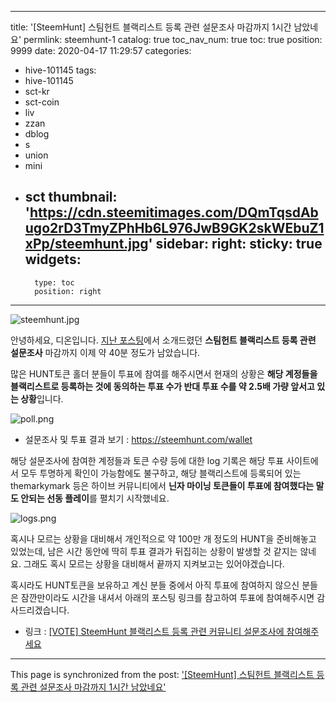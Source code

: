 
---
title: '[SteemHunt] 스팀헌트 블랙리스트 등록 관련 설문조사 마감까지 1시간 남았네요'
permlink: steemhunt-1
catalog: true
toc_nav_num: true
toc: true
position: 9999
date: 2020-04-17 11:29:57
categories:
- hive-101145
tags:
- hive-101145
- sct-kr
- sct-coin
- liv
- zzan
- dblog
- s
- union
- mini
- sct
thumbnail: 'https://cdn.steemitimages.com/DQmTqsdAbugo2rD3TmyZPhHb6L976JwB9GK2skWEbuZ1xPp/steemhunt.jpg'
sidebar:
    right:
        sticky: true
widgets:
    -
        type: toc
        position: right
---


![steemhunt.jpg](https://cdn.steemitimages.com/DQmTqsdAbugo2rD3TmyZPhHb6L976JwB9GK2skWEbuZ1xPp/steemhunt.jpg)

안녕하세요, 디온입니다. [지난 포스팅](https://steemit.com/hive-101145/@donekim/vote-steemhunt)에서 소개드렸던 **스팀헌트 블랙리스트 등록 관련 설문조사** 마감까지 이제 약 40분 정도가 남았습니다. 

많은 HUNT토큰 홀더 분들이 투표에 참여를 해주시면서 현재의 상황은 **해당 계정들을 블랙리스트로 등록하는 것에 동의하는 투표 수가 반대 투표 수를 약 2.5배 가량 앞서고 있는 상황**입니다.

![poll.png](https://cdn.steemitimages.com/DQmUmXRS7zFtPGU5JE3AdTGr3fzW4iMR82Y28tNiuJLXSbw/poll.png)

- 설문조사 및 투표 결과 보기 : https://steemhunt.com/wallet

해당 설문조사에 참여한 계정들과 토큰 수량 등에 대한 log 기록은 해당 투표 사이트에서 모두 투명하게 확인이 가능함에도 불구하고, 해당 블랙리스트에 등록되어 있는 themarkymark 등은 하이브 커뮤니티에서 **닌자 마이닝 토큰들이 투표에 참여했다는 말도 안되는 선동 플레이**를 펼치기 시작했네요. 


![logs.png](https://cdn.steemitimages.com/DQmRBCa7a8QzShfiex6q6K65C2f4QVQUXq7QpjZvXVwYK3R/logs.png)

혹시나 모르는 상황을 대비해서 개인적으로 약 100만 개 정도의 HUNT을 준비해놓고 있었는데, 남은 시간 동안에 딱히 투표 결과가 뒤집히는 상황이 발생할 것 같지는 않네요. 그래도 혹시 모르는 상황을 대비해서 끝까지 지켜보고는 있어야겠습니다. 

혹시라도 HUNT토큰을 보유하고 계신 분들 중에서 아직 투표에 참여하지 않으신 분들은 잠깐만이라도 시간을 내셔서 아래의 포스팅 링크를 참고하여 투표에 참여해주시면 감사드리겠습니다.

- 링크 : [[VOTE] SteemHunt 블랙리스트 등록 관련 커뮤니티 설문조사에 참여해주세요
](https://steemit.com/hive-101145/@donekim/vote-steemhunt)

- - -

This page is synchronized from the post: ['[SteemHunt] 스팀헌트 블랙리스트 등록 관련 설문조사 마감까지 1시간 남았네요'](https://steemit.com/@donekim/steemhunt-1)
